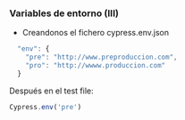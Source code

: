 ### Variables de entorno (III)

* Creandonos el fichero cypress.env.json
```typescript
  "env": {
    "pre": "http://www.preproduccion.com",
    "pro": "http://wwww.produccion.com"
  }
```
Después en el test file:
```typescript
Cypress.env('pre')  
```
